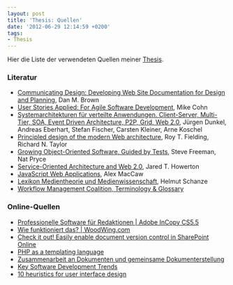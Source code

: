 ```yaml
---
layout: post
title: 'Thesis: Quellen'
date: '2012-06-29 12:14:59 +0200'
tags:
- Thesis
---
```

<p>Hier die Liste der verwendeten Quellen meiner <a href="/thesis-abstract">Thesis</a>.</p>
<h3>Literatur</h3>
<ul>
<li><a href="http://l.tckr.cc/MuMNdv">Communicating Design: Developing Web Site Documentation for Design and Planning</a>, Dan M. Brown</li>
<li><a href="http://l.tckr.cc/LFios2">User Stories Applied: For Agile Software Development</a>, Mike Cohn</li>
<li><a href="http://l.tckr.cc/MFoWUR">Systemarchitekturen für verteilte Anwendungen. Client-Server, Multi-Tier, SOA, Event Driven Architecture, P2P, Grid, Web 2.0</a>, Jürgen Dunkel, Andreas Eberhart, Stefan Fischer, Carsten Kleiner, Arne Koschel</li>
<li><a href="http://l.tckr.cc/LUhQep">Principled design of the modern Web architecture</a>, Roy T. Fielding, Richard N. Taylor</li>
<li><a href="http://l.tckr.cc/OEf9mv">Growing Object-Oriented Software, Guided by Tests</a>, Steve Freeman, Nat Pryce</li>
<li><a href="http://l.tckr.cc/KHni3r">Service-Oriented Architecture and Web 2.0</a>, Jared T. Howerton</li>
<li><a href="http://l.tckr.cc/KHnmQS">JavaScript Web Applications</a>, Alex MacCaw</li>
<li><a href="http://l.tckr.cc/KHnxf4">Lexikon Medientheorie und Medienwissenschaft</a>, Helmut Schanze</li>
<li><a href="http://l.tckr.cc/KHnzTZ">Workflow Management Coalition, Terminology & Glossary</a></li>
</ul>
<h3>Online-Quellen</h3>
<ul>
<li><a href="http://l.tckr.cc/HMQNo8">Professionelle Software für Redaktionen | Adobe InCopy CS5.5</a></li>
<li><a href="http://l.tckr.cc/HJMWTI">Wie funktioniert das? | WoodWing.com</a></li>
<li><a href="http://l.tckr.cc/IUMZQu">Check it out! Easily enable document version control in SharePoint Online</a></li>
<li><a href="http://l.tckr.cc/KG5ZSR">PHP as a templating language</a></li>
<li><a href="http://l.tckr.cc/Ja5QX0">Zusammenarbeit an Dokumenten und gemeinsame Dokumenterstellung</a></li>
<li><a href="http://l.tckr.cc/II1jNz">Key Software Development Trends</a></li>
<li><a href="http://l.tckr.cc/IWoaFd">10 heuristics for user interface design</a></li>
</ul>
